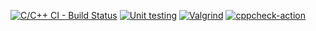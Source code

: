 [![C/C++ CI - Build Status](https://github.com/rkstark98/miniproject/actions/workflows/C_CPP.yml/badge.svg?branch=master)](https://github.com/rkstark98/miniproject/actions/workflows/C_CPP.yml)
[![Unit testing](https://github.com/rkstark98/miniproject/actions/workflows/unit-test.yml/badge.svg?branch=master)](https://github.com/rkstark98/miniproject/actions/workflows/unit-test.yml)
[![Valgrind](https://github.com/stepin105209/phonebook/actions/workflows/Valgrind.yml/badge.svg)](https://github.com/stepin105209/phonebook/actions/workflows/Valgrind.yml)
[![cppcheck-action](https://github.com/rkstark98/miniproject/actions/workflows/cppcheck.yml/badge.svg)](https://github.com/rkstark98/miniproject/actions/workflows/cppcheck.yml)
